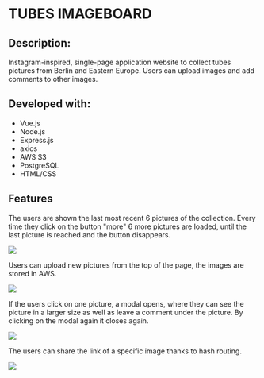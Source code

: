 # TUBES IMAGEBOARD

## Description:

Instagram-inspired, single-page application website to collect tubes pictures from Berlin and Eastern Europe. Users can upload images and add comments to other images.

## Developed with:

-   Vue.js
-   Node.js
-   Express.js
-   axios
-   AWS S3
-   PostgreSQL
-   HTML/CSS

## Features

The users are shown the last most recent 6 pictures of the collection. Every time they click on the button "more" 6 more pictures are loaded, until the last picture is reached and the button disappears.

<img src="/#" />

Users can upload new pictures from the top of the page, the images are stored in AWS.

<img src="/#" />

If the users click on one picture, a modal opens, where they can see the picture in a larger size as well as leave a comment under the picture. By clicking on the modal again it closes again.

<img src="/#" />

The users can share the link of a specific image thanks to hash routing.

<img src="/#" />
